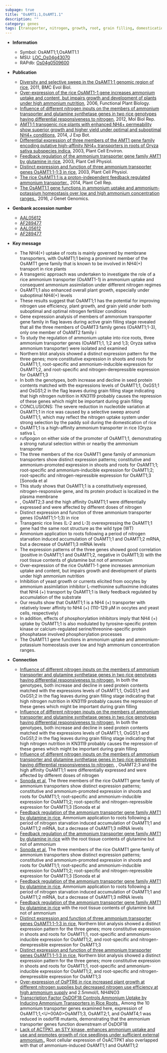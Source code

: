 ```yaml
---
subpage: true
title: "OsAMT1;1,OsAMT1.1"
description: ""
category: genes
tags: [transporter, nitrogen, growth, root, grain filling, domestication, yield, seed, grain, grain yield, shoot, Kinase, protein phosphatase, homeostasis]
---
```


* **Information**  
    + Symbol: OsAMT1;1,OsAMT1.1  
    + MSU: [LOC_Os04g43070](http://rice.plantbiology.msu.edu/cgi-bin/ORF_infopage.cgi?orf=LOC_Os04g43070)  
    + RAPdb: [Os04g0509600](http://rapdb.dna.affrc.go.jp/viewer/gbrowse_details/irgsp1?name=Os04g0509600)  

* **Publication**  
    + [Diversity and selective sweep in the OsAMT1;1 genomic region of rice](http://www.ncbi.nlm.nih.gov/pubmed?term=Diversity+and+selective+sweep+in+the+OsAMT1;1+genomic+region+of+rice%5BTitle%5D), 2011, BMC Evol Biol.
    + [Over-expression of the rice OsAMT1-1 gene increases ammonium uptake and content, but impairs growth and development of plants under high ammonium nutrition](http://www.ncbi.nlm.nih.gov/pubmed?term=Over-expression+of+the+rice+OsAMT1-1+gene+increases+ammonium+uptake+and+content,+but+impairs+growth+and+development+of+plants+under+high+ammonium+nutrition%5BTitle%5D), 2006, Functional Plant Biology.
    + [Influence of different nitrogen inputs on the members of ammonium transporter and glutamine synthetase genes in two rice genotypes having differential responsiveness to nitrogen](http://www.ncbi.nlm.nih.gov/pubmed?term=Influence+of+different+nitrogen+inputs+on+the+members+of+ammonium+transporter+and+glutamine+synthetase+genes+in+two+rice+genotypes+having+differential+responsiveness+to+nitrogen%5BTitle%5D), 2012, Mol Biol Rep.
    + [AMT1;1 transgenic rice plants with enhanced NH4+ permeability show superior growth and higher yield under optimal and suboptimal NH4+ conditions](http://www.ncbi.nlm.nih.gov/pubmed?term=AMT1;1+transgenic+rice+plants+with+enhanced+NH4++permeability+show+superior+growth+and+higher+yield+under+optimal+and+suboptimal+NH4++conditions%5BTitle%5D), 2014, J Exp Bot.
    + [Differential expression of three members of the AMT1 gene family encoding putative high-affinity NH4+ transporters in roots of Oryza sativa subspecies indica](http://www.ncbi.nlm.nih.gov/pubmed?term=Differential+expression+of+three+members+of+the+AMT1+gene+family+encoding+putative+high-affinity+NH4++transporters+in+roots+of+Oryza+sativa+subspecies+indica%5BTitle%5D), 2003, Plant Cell Environ.
    + [Feedback regulation of the ammonium transporter gene family AMT1 by glutamine in rice](http://www.ncbi.nlm.nih.gov/pubmed?term=Feedback+regulation+of+the+ammonium+transporter+gene+family+AMT1+by+glutamine+in+rice%5BTitle%5D), 2003, Plant Cell Physiol.
    + [Distinct expression and function of three ammonium transporter genes OsAMT1;1-1;3 in rice](http://www.ncbi.nlm.nih.gov/pubmed?term=Distinct+expression+and+function+of+three+ammonium+transporter+genes+OsAMT1;1-1;3+in+rice%5BTitle%5D), 2003, Plant Cell Physiol.
    + [The rice OsAMT1;1 is a proton-independent feedback regulated ammonium transporter.](http://www.ncbi.nlm.nih.gov/pubmed?term=The+rice+OsAMT1;1+is+a+proton-independent+feedback+regulated+ammonium+transporter.%5BTitle%5D), 2014, Plant Cell Rep.
    + [The OsAMT1.1 gene functions in ammonium uptake and ammonium-potassium homeostasis over low and high ammonium concentration ranges.](http://www.ncbi.nlm.nih.gov/pubmed?term=The+OsAMT1.1+gene+functions+in+ammonium+uptake+and+ammonium-potassium+homeostasis+over+low+and+high+ammonium+concentration+ranges.%5BTitle%5D), 2016, J Genet Genomics.

* **Genbank accession number**  
    + [AAL05612](http://www.ncbi.nlm.nih.gov/nuccore/AAL05612)
    + [AF289477](http://www.ncbi.nlm.nih.gov/nuccore/AF289477)
    + [AAL05612](http://www.ncbi.nlm.nih.gov/nuccore/AAL05612)
    + [AF289477](http://www.ncbi.nlm.nih.gov/nuccore/AF289477)

* **Key message**  
    + The NH4(+) uptake of roots is mainly governed by membrane transporters, with OsAMT1;1 being a prominent member of the OsAMT1 gene family that is known to be involved in NH4(+) transport in rice plants
    + A transgenic approach was undertaken to investigate the role of a rice ammonium transporter (OsAMT1-1) in ammonium uptake and consequent ammonium assimilation under different nitrogen regimes
    + OsAMT1;1 also enhanced overall plant growth, especially under suboptimal NH4(+) levels
    + These results suggest that OsAMT1;1 has the potential for improving nitrogen use efficiency, plant growth, and grain yield under both suboptimal and optimal nitrogen fertilizer conditions
    + Gene expression analysis of members of ammonium transporter gene family in flag leaves during active grain filling stage revealed that all the three members of OsAMT3 family genes (OsAMT1;1-3), only one member of OsAMT2 family i
    + To study the regulation of ammonium uptake into rice roots, three ammonium transporter genes (OsAMT1;1, 1;2 and 1;3; Oryza sativa ammonium transporter) were isolated and examined
    + Northern blot analysis showed a distinct expression pattern for the three genes; more constitutive expression in shoots and roots for OsAMT1;1, root-specific and ammonium-inducible expression for OsAMT1;2, and root-specific and nitrogen-derepressible expression for OsAMT1;3
    + In both the genotypes, both increase and decline in seed protein contents matched with the expressions levels of OsAMT1;1, OsGS1;1 and OsGS1;2 in the flag leaves during grain filling stage indicating that high nitrogen nutrition in KN3119 probably causes the repression of these genes which might be important during grain filling
    + CONCLUSIONS: The severe reduction in nucleotide variation at OsAMT1;1 in rice was caused by a selective sweep around OsAMT1;1, which may reflect the nitrogen uptake system under strong selection by the paddy soil during the domestication of rice
    + OsAMT1;1 is a high-affinity ammonium transporter in rice (Oryza sativa L
    + rufipogon on either side of the promoter of OsAMT1;1, demonstrating a strong natural selection within or nearby the ammonium transporter
    + The three members of the rice OsAMT1 gene family of ammonium transporters show distinct expression patterns; constitutive and ammonium-promoted expression in shoots and roots for OsAMT1;1; root-specific and ammonium-inducible expression for OsAMT1;2; root-specific and nitrogen-repressible expression for OsAMT1;3 [Sonoda et al
    + This study shows that OsAMT1;1 is a constitutively expressed, nitrogen-responsive gene, and its protein product is localized in the plasma membrane
    + , OsAMT2;3 and the high affinity OsAMT1;1 were differentially expressed and were affected by different doses of nitrogen
    + Distinct expression and function of three ammonium transporter genes (OsAMT1;1-1;3) in rice
    + Transgenic rice lines (L-2 and L-3) overexpressing the OsAMT1;1 gene had the same root structure as the wild type (WT)
    + Ammonium application to roots following a period of nitrogen starvation induced accumulation of OsAMT1;1 and OsAMT1;2 mRNA, but a decrease of OsAMT1;3 mRNA levels
    + The expression patterns of the three genes showed good correlation (positive in OsAMT1;1 and OsAMT1;2, negative in OsAMT1;3) with the root tissue contents of glutamine but not of ammonium
    + Over-expression of the rice OsAMT1-1 gene increases ammonium uptake and content, but impairs growth and development of plants under high ammonium nutrition
    + Inhibition of yeast growth or currents elicited from oocytes by ammonium assimilation inhibitor L-methionine sulfoximine indicates that NH4 (+) transport by OsAMT1;1 is likely feedback regulated by accumulation of the substrate
    + Our results show that OsAMT1;1 is a NH4 (+) transporter with relatively lower affinity to NH4 (+) (110-129 μM in oocytes and yeast cells, respectively)
    + In addition, effects of phosphorylation inhibitors imply that NH4 (+) uptake by OsAMT1;1 is also modulated by tyrosine-specific protein kinase or calcium-regulated serine/threonine-specific protein phosphatase involved phosphorylation processes
    + The OsAMT1.1 gene functions in ammonium uptake and ammonium-potassium homeostasis over low and high ammonium concentration ranges.

* **Connection**  
    + [Influence of different nitrogen inputs on the members of ammonium transporter and glutamine synthetase genes in two rice genotypes having differential responsiveness to nitrogen](http://www.ncbi.nlm.nih.gov/pubmed?term=Influence+of+different+nitrogen+inputs+on+the+members+of+ammonium+transporter+and+glutamine+synthetase+genes+in+two+rice+genotypes+having+differential+responsiveness+to+nitrogen%5BTitle%5D), In both the genotypes, both increase and decline in seed protein contents matched with the expressions levels of OsAMT1;1, OsGS1;1 and OsGS1;2 in the flag leaves during grain filling stage indicating that high nitrogen nutrition in KN3119 probably causes the repression of these genes which might be important during grain filling
    + [Influence of different nitrogen inputs on the members of ammonium transporter and glutamine synthetase genes in two rice genotypes having differential responsiveness to nitrogen](http://www.ncbi.nlm.nih.gov/pubmed?term=Influence+of+different+nitrogen+inputs+on+the+members+of+ammonium+transporter+and+glutamine+synthetase+genes+in+two+rice+genotypes+having+differential+responsiveness+to+nitrogen%5BTitle%5D), In both the genotypes, both increase and decline in seed protein contents matched with the expressions levels of OsAMT1;1, OsGS1;1 and OsGS1;2 in the flag leaves during grain filling stage indicating that high nitrogen nutrition in KN3119 probably causes the repression of these genes which might be important during grain filling
    + [Influence of different nitrogen inputs on the members of ammonium transporter and glutamine synthetase genes in two rice genotypes having differential responsiveness to nitrogen](http://www.ncbi.nlm.nih.gov/pubmed?term=Influence+of+different+nitrogen+inputs+on+the+members+of+ammonium+transporter+and+glutamine+synthetase+genes+in+two+rice+genotypes+having+differential+responsiveness+to+nitrogen%5BTitle%5D), , OsAMT2;3 and the high affinity OsAMT1;1 were differentially expressed and were affected by different doses of nitrogen
    + [Sonoda et al](http://www.ncbi.nlm.nih.gov/pubmed?term=Feedback+regulation+of+the+ammonium+transporter+gene+family+AMT1+by+glutamine+in+rice%5BTitle%5D), The three members of the rice OsAMT1 gene family of ammonium transporters show distinct expression patterns; constitutive and ammonium-promoted expression in shoots and roots for OsAMT1;1; root-specific and ammonium-inducible expression for OsAMT1;2; root-specific and nitrogen-repressible expression for OsAMT1;3 [Sonoda et al
    + [Feedback regulation of the ammonium transporter gene family AMT1 by glutamine in rice](http://www.ncbi.nlm.nih.gov/pubmed?term=Feedback+regulation+of+the+ammonium+transporter+gene+family+AMT1+by+glutamine+in+rice%5BTitle%5D), Ammonium application to roots following a period of nitrogen starvation induced accumulation of OsAMT1;1 and OsAMT1;2 mRNA, but a decrease of OsAMT1;3 mRNA levels
    + [Feedback regulation of the ammonium transporter gene family AMT1 by glutamine in rice](positive+in+OsAMT1;1+and+OsAMT1;2,+negative+in+OsAMT1;3) with the root tissue contents of glutamine but not of ammonium
    + [Sonoda et al](http://www.ncbi.nlm.nih.gov/pubmed?term=Feedback+regulation+of+the+ammonium+transporter+gene+family+AMT1+by+glutamine+in+rice%5BTitle%5D), The three members of the rice OsAMT1 gene family of ammonium transporters show distinct expression patterns; constitutive and ammonium-promoted expression in shoots and roots for OsAMT1;1; root-specific and ammonium-inducible expression for OsAMT1;2; root-specific and nitrogen-repressible expression for OsAMT1;3 [Sonoda et al
    + [Feedback regulation of the ammonium transporter gene family AMT1 by glutamine in rice](http://www.ncbi.nlm.nih.gov/pubmed?term=Feedback+regulation+of+the+ammonium+transporter+gene+family+AMT1+by+glutamine+in+rice%5BTitle%5D), Ammonium application to roots following a period of nitrogen starvation induced accumulation of OsAMT1;1 and OsAMT1;2 mRNA, but a decrease of OsAMT1;3 mRNA levels
    + [Feedback regulation of the ammonium transporter gene family AMT1 by glutamine in rice](positive+in+OsAMT1;1+and+OsAMT1;2,+negative+in+OsAMT1;3) with the root tissue contents of glutamine but not of ammonium
    + [Distinct expression and function of three ammonium transporter genes OsAMT1;1-1;3 in rice](http://www.ncbi.nlm.nih.gov/pubmed?term=Distinct+expression+and+function+of+three+ammonium+transporter+genes+OsAMT1;1-1;3+in+rice%5BTitle%5D), Northern blot analysis showed a distinct expression pattern for the three genes; more constitutive expression in shoots and roots for OsAMT1;1, root-specific and ammonium-inducible expression for OsAMT1;2, and root-specific and nitrogen-derepressible expression for OsAMT1;3
    + [Distinct expression and function of three ammonium transporter genes OsAMT1;1-1;3 in rice](http://www.ncbi.nlm.nih.gov/pubmed?term=Distinct+expression+and+function+of+three+ammonium+transporter+genes+OsAMT1;1-1;3+in+rice%5BTitle%5D), Northern blot analysis showed a distinct expression pattern for the three genes; more constitutive expression in shoots and roots for OsAMT1;1, root-specific and ammonium-inducible expression for OsAMT1;2, and root-specific and nitrogen-derepressible expression for OsAMT1;3
    + [Over-expression of OsPTR6 in rice increased plant growth at different nitrogen supplies but decreased nitrogen use efficiency at high ammonium supply](+) and 2.5mmol/L NH4NO3
    + [Transcription Factor OsDOF18 Controls Ammonium Uptake by Inducing Ammonium Transporters in Rice Roots.](http://www.ncbi.nlm.nih.gov/pubmed?term=Transcription+Factor+OsDOF18+Controls+Ammonium+Uptake+by+Inducing+Ammonium+Transporters+in+Rice+Roots.%5BTitle%5D),  Among the 10 ammonium transporter genes examined here, expression of OsAMT1;1,<U+00A0>OsAMT1;3, OsAMT2;1, and OsAMT4;1 was reduced in osdof18 mutants, demonstrating that the ammonium transporter genes function downstream of OsDOF18
    + [Lack of ACTPK1, an STY kinase, enhances ammonium uptake and use and promotes growth of rice seedlings under sufficient external ammonium.](http://www.ncbi.nlm.nih.gov/pubmed?term=Lack+of+ACTPK1,+an+STY+kinase,+enhances+ammonium+uptake+and+use+and+promotes+growth+of+rice+seedlings+under+sufficient+external+ammonium.%5BTitle%5D),  Root cellular expression of OsACTPK1 also overlapped with that of ammonium-induced OsAMT1;1 and OsAMT1;2



